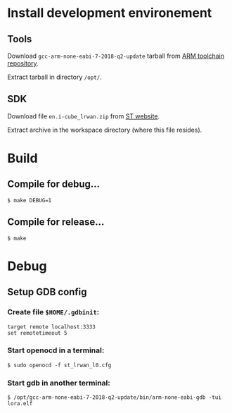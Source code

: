 # Install development environement

## Tools
Download `gcc-arm-none-eabi-7-2018-q2-update` tarball from 
[ARM toolchain repository](https://developer.arm.com/tools-and-software/open-source-software/developer-tools/gnu-toolchain/gnu-rm/downloads).

Extract tarball in directory `/opt/`.

## SDK
Download file `en.i-cube_lrwan.zip` from
[ST website](https://www.st.com/en/embedded-software/i-cube-lrwan.html).

Extract archive in the workspace directory (where this file resides).

# Build

## Compile for debug...
    $ make DEBUG=1

## Compile for release...
    $ make

# Debug

## Setup GDB config

### Create file `$HOME/.gdbinit`:
    target remote localhost:3333
    set remotetimeout 5

### Start openocd in a terminal:
    $ sudo openocd -f st_lrwan_l0.cfg

### Start gdb in another terminal:
    $ /opt/gcc-arm-none-eabi-7-2018-q2-update/bin/arm-none-eabi-gdb -tui lora.elf
